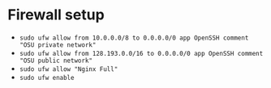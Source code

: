 # Firewall setup
- `sudo ufw allow from 10.0.0.0/8 to 0.0.0.0/0 app OpenSSH comment "OSU private network"`
- `sudo ufw allow from 128.193.0.0/16 to 0.0.0.0/0 app OpenSSH comment "OSU public network"`
- `sudo ufw allow "Nginx Full"`
- `sudo ufw enable`
